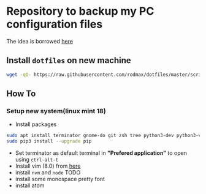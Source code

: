 # Repository to backup my PC configuration files
The idea is borrowed [here](https://developer.atlassian.com/blog/2016/02/best-way-to-store-dotfiles-git-bare-repo/)

## Install `dotfiles` on new machine
```bash
wget -qO- https://raw.githubusercontent.com/rodmax/dotfiles/master/scripts/dotfiles-install.sh | bash
```

## How To
### Setup new system(linux mint 18)
- Install packages
```bash
sudo apt install terminator gnome-do git zsh tree python3-dev python3-venv python3-pip g++
sudo pip3 install --upgrade pip
```
- Set terminator as default terminal in **"Prefered application"** to open using `ctrl-alt-t` 
- Install vim (8.0) from [here](https://itsfoss.com/vim-8-release-install/)
- install  `nvm` and `node`
TODO
- install some monospace pretty font
- install atom
